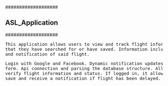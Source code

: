 ###################
<h2>ASL_Application</h2>
###################

<pre>This application allows users to view and track flight information
that they have searched for or have saved. Information includes delays
and notification of said flight.</pre>

<pre>Login with Google and Facebook. Dynamic notification updates flight
form. Api connection and parsing the database structure. Allow user to 
verify flight information and status. If logged in, it allow the user to 
save and receive a notification if flight has been delayed.</pre>
